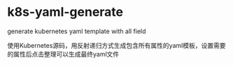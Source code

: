 # k8s-yaml-generate
generate kubernetes yaml template with all field

使用Kubernetes源码，用反射递归方式生成包含所有属性的yaml模板，设置需要的属性后点击整理可以生成最终yaml文件
